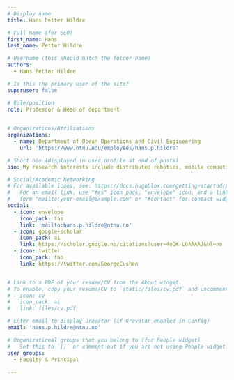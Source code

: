 ```yaml
---
# Display name
title: Hans Petter Hildre

# Full name (for SEO)
first_name: Hans
last_name: Petter Hildre

# Username (this should match the folder name)
authors:
  - Hans Petter Hildre

# Is this the primary user of the site?
superuser: false

# Role/position
role: Professor & Head of department
   

# Organizations/Affiliations
organizations:
  - name: Department of Ocean Operations and Civil Engineering
    url: 'https://www.ntnu.edu/employees/hans.p.hildre'

# Short bio (displayed in user profile at end of posts)
bio: My research interests include distributed robotics, mobile computing and programmable matter.

# Social/Academic Networking
# For available icons, see: https://docs.hugoblox.com/getting-started/page-builder/#icons
#   For an email link, use "fas" icon pack, "envelope" icon, and a link in the
#   form "mailto:your-email@example.com" or "#contact" for contact widget.
social:
  - icon: envelope
    icon_pack: fas
    link: 'mailto:hans.p.hildre@ntnu.no'
  - icon: google-scholar
    icon_pack: ai
    link: https://scholar.google.no/citations?user=4oQK-L0AAAAJ&hl=no
  - icon: twitter
    icon_pack: fab
    link: https://twitter.com/GeorgeCushen


# Link to a PDF of your resume/CV from the About widget.
# To enable, copy your resume/CV to `static/files/cv.pdf` and uncomment the lines below.
# - icon: cv
#   icon_pack: ai
#   link: files/cv.pdf

# Enter email to display Gravatar (if Gravatar enabled in Config)
email: 'hans.p.hildre@ntnu.no'

# Organizational groups that you belong to (for People widget)
#   Set this to `[]` or comment out if you are not using People widget.
user_groups:
  - Faculty & Principal
  
---
```


